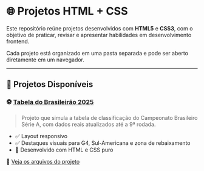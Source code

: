 # 🌐 Projetos HTML + CSS

Este repositório reúne projetos desenvolvidos com **HTML5** e **CSS3**, com o objetivo de praticar, revisar e apresentar habilidades em desenvolvimento frontend.

Cada projeto está organizado em uma pasta separada e pode ser aberto diretamente em um navegador.

---

## 📁 Projetos Disponíveis

### ⚽ [Tabela do Brasileirão 2025](./Tabela-Brasileirao-2025)

> Projeto que simula a tabela de classificação do Campeonato Brasileiro Série A, com dados reais atualizados até a 9ª rodada.

- ✅ Layout responsivo
- ✅ Destaques visuais para G4, Sul-Americana e zona de rebaixamento
- 📄 Desenvolvido com HTML e CSS puro

🔗 [Veja os arquivos do projeto](./Tabela-Brasileirao-2025/)
